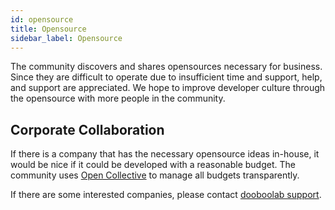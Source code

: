 ```yaml
---
id: opensource
title: Opensource
sidebar_label: Opensource
---
```


The community discovers and shares opensources necessary for business.
Since they are difficult to operate due to insufficient time and support, help, and support are appreciated.
We hope to improve developer culture through the opensource with more people in the community.

## Corporate Collaboration

If there is a company that has the necessary opensource ideas in-house, it would be nice if it could be developed with a reasonable budget. The community uses [Open Collective](https://opencollective.com/dooboolab-community) to manage all budgets transparently.

If there are some interested companies, please contact [dooboolab support](mailto:support@dooboolab.com).
